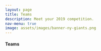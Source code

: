 ```yaml
---
layout: page
title: Teams
description: Meet your 2019 competition.
nav-menu: true
image: assets/images/banner-ny-giants.png
---
```


<!-- Image -->
<!--
<section class="image fit">
	<section>
	<div class="4u"><span class="image fit"><img src="assets/images/teams-nate.png" alt="" /></span></div>
	</section>
	<section>
	<div class="4u"><span class="image fit"><img src="assets/images/teams-sean.png" alt="" /></span></div>
	</section>
	<section>
	<div class="4u"><span class="image fit"><img src="assets/images/teams-amanda.png" alt="" /></span></div>
	</section>
	
	<section>
	<div class="4u"><span class="image fit"><img src="assets/images/teams-wild.png" alt="" /></span></div>
	</section>
	<section>
	<div class="4u"><span class="image fit"><img src="assets/images/teams-nichole.png" alt="" /></span></div>
	</section>
	<section>
	<div class="4u$"><span class="image fit"><img src="assets/images/teams-andy.png" alt="" /></span></div>
	</section>
	
	<section>
	<div class="4u"><span class="image fit"><img src="assets/images/teams-ryan.png" alt="" /></span></div>
	</section>
	<section>
	<div class="4u"><span class="image fit"><img src="assets/images/teams-yesi.png" alt="" /></span></div>
	</section>
	</div>
	</section> -->


<h4>Teams</h4>
<span class="image fit"><img src="assets/images/banner-ny-giants.png" alt="" /></span>
<div class="box alt">
	<div class="row 50% uniform">
		<div class="4u"><span class="image fit"><img src="assets/images/teams-nate.png" alt="" /></span></div>
		<div class="4u"><span class="image fit"><img src="assets/images/teams-josh.png" alt="" /></span></div>
		<div class="4u$"><span class="image fit"><img src="assets/images/teams-wild.png" alt="" /></span></div>
		<!-- Break -->
		<div class="4u"><span class="image fit"><img src="assets/images/teams-sean.png" alt="" /></span></div>
		<div class="4u"><span class="image fit"><img src="assets/images/teams-amanda.png" alt="" /></span></div>
		<div class="4u$"><span class="image fit"><img src="assets/images/teams-nichole.png" alt="" /></span></div>
		<!-- Break -->
		<div class="4u"><span class="image fit"><img src="assets/images/teams-ryan.png" alt="" /></span></div>
		<div class="4u"><span class="image fit"><img src="assets/images/teams-kevin.png" alt="" /></span></div>
		<div class="4u$"><span class="image fit"><img src="assets/images/teams-yesi.png" alt="" /></span></div>
	</div>
</div>

<!-- table -->
<!--
| | |
|--|--|--|
| ![Josh](/assets/images/teams-josh.png) |  **Team**: The Balking Dead <br>**Location**: Sacramento, CA <br>**League Best**: 3rd, 2018 <br>**MLB Team**:  Oakland A's <br>**Street Name**: Josh |
| | |
|--|--|--|
| ![Nate](/assets/images/teams-nate.png) | **Team**: Team Smitha <br>**Location**: Seattle, WA <br>**League Best**: 1st, 2015 (legacy) <br>**MLB Team**:  SF Giants <br>**Street Name**: Nate
| | |
|--|--|--|
| ![Amanda](/assets/images/teams-amanda.png) | <br>**Team**: Team Ready to Win <br>**Location**: Sacramento, CA <br>**League Best**: 1st, 2018 <br>**MLB Team**:  Oakland A's <br>**Street Name**: Amanda |
| |  |
|--|--|--|
| ![Andy](/assets/images/teams-andy.png) | <br>**Team**: Team Warren <br>**Location**: Tempe, AZ <br>**League Best**: 3rd, 2016 <br>**MLB Team**:  Seattle Mariners <br>**Street Name**: Andy |
| |  |
|--|--|--|
| ![Jake](/assets/images/teams-wild.png) | <br>**Team**: Good King Wenceslas <br>**Location**: Seattle, WA <br>**League Best**: 1st, 2016 <br>**MLB Team**:  Seattle Mariners <br>**Street Name**: Jake|
| |  |
|--|--|--|
| ![Sean](/assets/images/teams-sean.png) | <br>**Team**: Oh Oh Oh Tani <br>**Location**: Seattle, WA <br>**League Best**: 2nd, 2018 <br>**MLB Team**:  Seattle Mariners <br>**Street Name**: Sean|
| |  |
|--|--|--|
| ![Nichole](/assets/images/teams-nichole.png) | <br>**Team**: A Team Has No Name <br>**Location**: Washington, DC <br>**League Best**: 1st, 2017 <br>**MLB Team**:  Seattle Mariners <br>**Street Name**: Nichole |
| |  |
|--|--|--|
| ![Ryan](/assets/images/teams-ryan.png) | <br>**Team**: King In The East? <br>**Location**: Washington, DC <br>**League Best**: 2nd, 2017 <br>**MLB Team**:  Seattle, WA <br>**Street Name**: Ryan |
| | |
|--|--|--|
| ![Kevin](/assets/images/) | **Team**: Lil Haynes <br>**Location**: Seattle, WA <br> **League Best**: NA <br> **MLB Team**:  SF Giants <br> **Street Name**: Kevin |
| | |
|--|--|--|
| ![Yesi](/assets/images/teams-yesi.png) | **Team**: Mad Bummer <br>**Location**: Seattle, WA <br> **League Best**: 2nd, 2016 <br> **MLB Team**:  SF Giants <br> **Street Name**: Yesi |
-->
